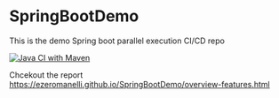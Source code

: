 # SpringBootDemo
This is the demo Spring boot parallel execution CI/CD repo


[![Java CI with Maven](https://github.com/EzeRomanelli/SpringBootDemo/actions/workflows/maven.yml/badge.svg)](https://github.com/EzeRomanelli/SpringBootDemo/actions/workflows/maven.yml)

Chcekout the report
https://ezeromanelli.github.io/SpringBootDemo/overview-features.html
